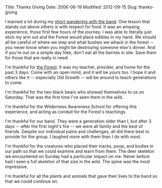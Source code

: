 Title: Thanks Giving
Date: 2006-06-19
Modified: 2012-09-15
Slug: thanks-giving

I learned a lot during my <a href="http://www.pig-monkey.com/2006/06/18/the-hunter-gatherer-experience/">short wandering with the band</a>. One lesson that stands out above others is with respect for food. It was an amazing experience, those first few hours of the journey. I was able to literally just stick my arm out and the Forest would place edibles in my hand. We should all be careful of where we step and what bushes we whack in the forest -- you never know when you might be destroying someone else's dinner. And if you're out on a simple day hike, don't eat all the berries in site. Save them for those that are really in need.

I'm thankful for <a href="http://www.fs.fed.us/r6/mbs/" >the Forest</a>. It was my teacher, provider, and home for the past 3 days. Come with an open mind, and it will be yours too. I hope it and others like it -- especially Old Growth -- will be around to teach generations to come.

I'm thankful for the two black bears who showed themselves to us on Saturday. That was the first time I've seen them in the wild.

I'm thankful for the Wilderness Awareness School for offering this experience, and acting as conduit for the Forest's teachings.

I'm thankful for our band. They were a generation older than I, but after 3 days -- after the first night's fire -- we were all family and the best of friends. Despite our individual pains and challenges, all did there best to provide for the group. I laughed more with them than I do with most.

I'm thankful for the creatures who placed their tracks, poop, and bodies in our path so that we could examine and learn from them. The deer skeleton we encountered on Sunday had a particular impact on me. Never before had I seen a full skeleton of that size in the wild. The spine was the most impressive.

I'm thankful for all the plants and animals that gave their lives to the band so that we could continue on.

